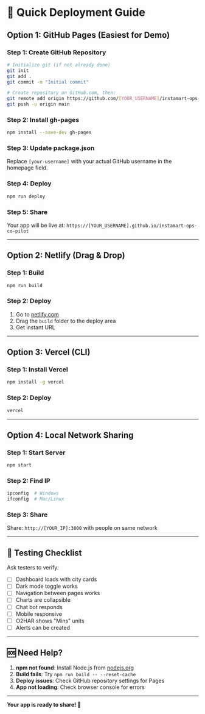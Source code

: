 # 🚀 Quick Deployment Guide

## Option 1: GitHub Pages (Easiest for Demo)

### Step 1: Create GitHub Repository
```bash
# Initialize git (if not already done)
git init
git add .
git commit -m "Initial commit"

# Create repository on GitHub.com, then:
git remote add origin https://github.com/[YOUR_USERNAME]/instamart-ops-co-pilot.git
git push -u origin main
```

### Step 2: Install gh-pages
```bash
npm install --save-dev gh-pages
```

### Step 3: Update package.json
Replace `[your-username]` with your actual GitHub username in the homepage field.

### Step 4: Deploy
```bash
npm run deploy
```

### Step 5: Share
Your app will be live at: `https://[YOUR_USERNAME].github.io/instamart-ops-co-pilot`

---

## Option 2: Netlify (Drag & Drop)

### Step 1: Build
```bash
npm run build
```

### Step 2: Deploy
1. Go to [netlify.com](https://netlify.com)
2. Drag the `build` folder to the deploy area
3. Get instant URL

---

## Option 3: Vercel (CLI)

### Step 1: Install Vercel
```bash
npm install -g vercel
```

### Step 2: Deploy
```bash
vercel
```

---

## Option 4: Local Network Sharing

### Step 1: Start Server
```bash
npm start
```

### Step 2: Find IP
```bash
ipconfig  # Windows
ifconfig  # Mac/Linux
```

### Step 3: Share
Share: `http://[YOUR_IP]:3000` with people on same network

---

## 📱 Testing Checklist

Ask testers to verify:
- [ ] Dashboard loads with city cards
- [ ] Dark mode toggle works
- [ ] Navigation between pages works
- [ ] Charts are collapsible
- [ ] Chat bot responds
- [ ] Mobile responsive
- [ ] O2HAR shows "Mins" units
- [ ] Alerts can be created

---

## 🆘 Need Help?

1. **npm not found**: Install Node.js from [nodejs.org](https://nodejs.org)
2. **Build fails**: Try `npm run build -- --reset-cache`
3. **Deploy issues**: Check GitHub repository settings for Pages
4. **App not loading**: Check browser console for errors

---

**Your app is ready to share! 🎉** 